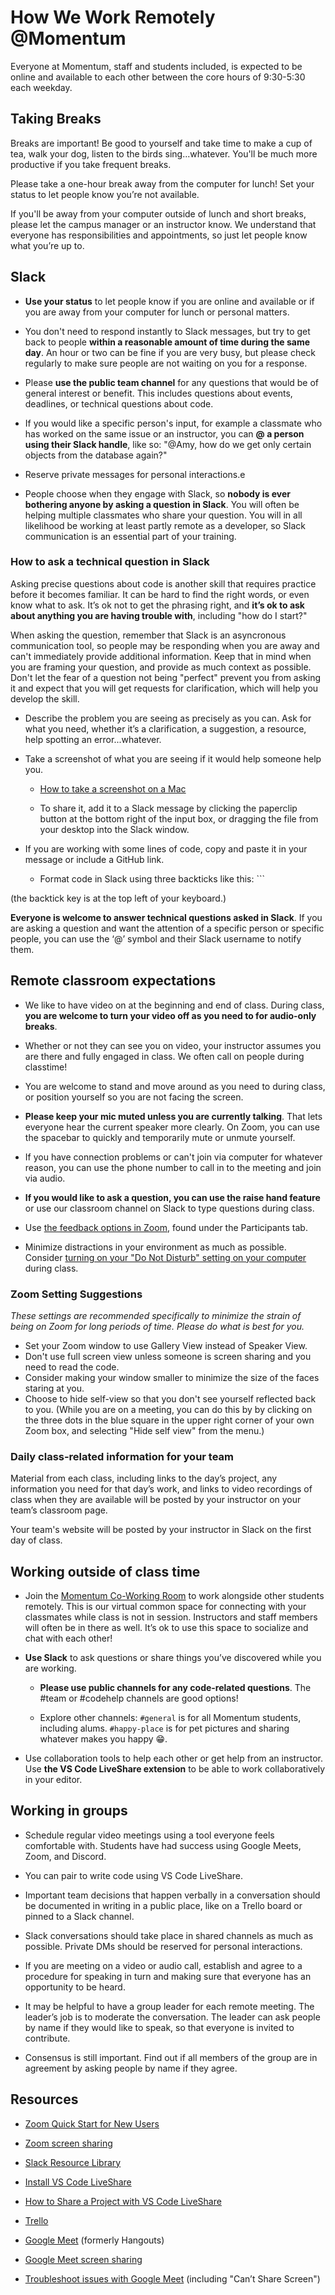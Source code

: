 # How We Work Remotely @Momentum

Everyone at Momentum, staff and students included, is expected to be online and available to each other between the core hours of 9:30-5:30 each weekday.

## Taking Breaks

Breaks are important! Be good to yourself and take time to make a cup of tea, walk your dog, listen to the birds sing...whatever. You'll be much more productive if you take frequent breaks.

Please take a one-hour break away from the computer for lunch! Set your status to let people know you’re not available.

If you'll be away from your computer outside of lunch and short breaks, please let the campus manager or an instructor know. We understand that everyone has responsibilities and appointments, so just let people know what you’re up to.

## Slack

* **Use your status** to let people know if you are online and available or if you are away from your computer for lunch or personal matters.

* You don't need to respond instantly to Slack messages, but try to get back to people **within a reasonable amount of time during the same day**. An hour or two can be fine if you are very busy, but please check regularly to make sure people are not waiting on you for a response.

* Please **use the public team channel** for any questions that would be of general interest or benefit. This includes questions about events, deadlines, or technical questions about code.

* If you would like a specific person's input, for example a classmate who has worked on the same issue or an instructor, you can **@ a person using their Slack handle**, like so: "@Amy, how do we get only certain objects from the database again?"

* Reserve private messages for personal interactions.e

* People choose when they engage with Slack, so **nobody is ever bothering anyone by asking a question in Slack**. You will often be helping multiple classmates who share your question. You will in all likelihood be working at least partly remote as a developer, so Slack communication is an essential part of your training. 

### How to ask a technical question in Slack

Asking precise questions about code is another skill that requires practice before it becomes familiar. It can be hard to find the right words, or even know what to ask. It’s ok not to get the phrasing right, and **it’s ok to ask about anything you are having trouble with**, including "how do I start?" 

When asking the question, remember that Slack is an asyncronous communication tool, so people may be responding when you are away and can't immediately provide additional information. Keep that in mind when you are framing your question, and provide as much context as possible. Don't let the fear of a question not being "perfect" prevent you from asking it and expect that you will get requests for clarification, which will help you develop the skill.

* Describe the problem you are seeing as precisely as you can. Ask for what you need, whether it’s a clarification, a suggestion, a resource, help spotting an error...whatever.

* Take a screenshot of what you are seeing if it would help someone help you.

    * [How to take a screenshot on a Mac](https://support.apple.com/en-us/HT201361)

    * To share it, add it to a Slack message by clicking the paperclip button at the bottom right of the input box, or dragging the file from your desktop into the Slack window.

* If you are working with some lines of code, copy and paste it in your message or include a GitHub link.

    * Format code in Slack using three backticks like this: ```

(the backtick key is at the top left of your keyboard.)

**Everyone is welcome to answer technical questions asked in Slack**. If you are asking a question and want the attention of a specific person or specific people, you can use the ‘@’ symbol and their Slack username to notify them.

## Remote classroom expectations

* We like to have video on at the beginning and end of class. During class, **you are welcome to turn your video off as you need to for audio-only breaks**.

* Whether or not they can see you on video, your instructor assumes you are there and fully engaged in class. We often call on people during classtime!

* You are welcome to stand and move around as you need to during class, or position yourself so you are not facing the screen.

* **Please keep your mic muted unless you are currently talking**. That lets everyone hear the current speaker more clearly. On Zoom, you can use the spacebar to quickly and temporarily mute or unmute yourself.

* If you have connection problems or can't join via computer for whatever reason, you can use the phone number to call in to the meeting and join via audio.

* **If you would like to ask a question, you can use the raise hand feature** or use our classroom channel on Slack to type questions during class.

* Use [the feedback options in Zoom](https://support.zoom.us/hc/en-us/articles/115001286183-Nonverbal-Feedback-During-Meetings#h_50523139-7bac-403b-9c59-1755ada65ad9), found under the Participants tab.

* Minimize distractions in your environment as much as possible. Consider [turning on your  "Do Not Disturb" setting on your computer](https://support.apple.com/guide/mac-help/use-do-not-disturb-mchl999b7c1a/mac) during class.

### Zoom Setting Suggestions

_These settings are recommended specifically to minimize the strain of being on Zoom for long periods of time. Please do what is best for you._

- Set your Zoom window to use Gallery View instead of Speaker View.
- Don't use full screen view unless someone is screen sharing and you need to read the code.
- Consider making your window smaller to minimize the size of the faces staring at you.
- Choose to hide self-view so that you don't see yourself reflected back to you. (While you are on a meeting, you can do this by by clicking on the three dots in the blue square in the upper right corner of your own Zoom box, and selecting "Hide self view" from the menu.)

### Daily class-related information for your team

Material from each class, including links to the day’s project, any information you need for that day’s work, and links to video recordings of class when they are available will be posted by your instructor on your team’s classroom page.

Your team's website will be posted by your instructor in Slack on the first day of class.

## Working outside of class time

* Join the [Momentum Co-Working Room](https://zoom.us/j/705824048) to work alongside other students remotely. This is our virtual common space for connecting with your classmates while class is not in session. Instructors and staff members will often be in there as well. It’s ok to use this space to socialize and chat with each other!

* **Use Slack** to ask questions or share things you’ve discovered while you are working.

    * **Please use public channels for any code-related questions**. The #team or #codehelp channels are good options!

    * Explore other channels: `#general` is for all Momentum students, including alums. `#happy-place` is for pet pictures and sharing whatever makes you happy 😁.

* Use collaboration tools to help each other or get help from an instructor. Use **the VS Code LiveShare extension** to be able to work collaboratively in your editor.

## Working in groups

* Schedule regular video meetings using a tool everyone feels comfortable with. Students have had success using Google Meets, Zoom, and Discord.

* You can pair to write code using VS Code LiveShare.

* Important team decisions that happen verbally in a conversation should be documented in writing in a public place, like on a Trello board or pinned to a Slack channel.

* Slack conversations should take place in shared channels as much as possible. Private DMs should be reserved for personal interactions.

* If you are meeting on a video or audio call, establish and agree to a procedure for speaking in turn and making sure that everyone has an opportunity to be heard.

* It may be helpful to have a group leader for each remote meeting. The leader’s job is to moderate the conversation. The leader can ask people by name if they would like to speak, so that everyone is invited to contribute.

* Consensus is still important. Find out if all members of the group are in agreement by asking people by name if they agree.

## Resources

* [Zoom Quick Start for New Users](https://support.zoom.us/hc/en-us/articles/360034967471-Quick-start-guide-for-new-users)

* [Zoom screen sharing](https://support.zoom.us/hc/en-us/articles/201362153-Sharing-your-screen)

* [Slack Resource Library](https://slack.com/resources)

* [Install VS Code LiveShare](https://docs.microsoft.com/en-us/visualstudio/liveshare/use/vscode#installation)

* [How to Share a Project with VS Code LiveShare](https://docs.microsoft.com/en-us/visualstudio/liveshare/use/vscode#share-a-project)

* [Trello](https://trello.com/)

* [Google Meet](https://meet.google.com/) (formerly Hangouts)

* [Google Meet screen sharing](https://support.google.com/meet/answer/9308856?co=GENIE.Platform%3DDesktop&hl=en)

* [Troubleshoot issues with Google Meet](https://support.google.com/a/users/answer/7380413) (including "Can’t Share Screen")
